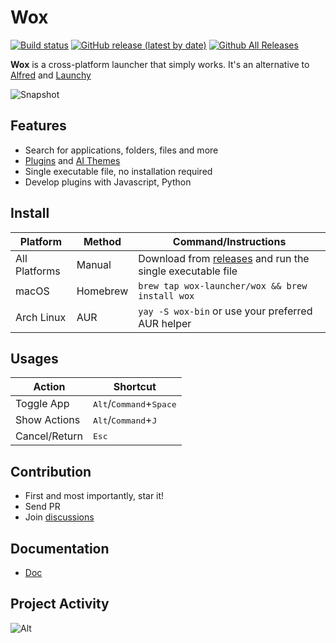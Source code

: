 Wox
===

[![Build status](https://github.com/Wox-launcher/Wox/actions/workflows/build.yml/badge.svg?branch=master)](https://github.com/Wox-launcher/Wox/actions)
[![GitHub release (latest by date)](https://img.shields.io/github/v/release/Wox-launcher/wox?include_prereleases)](https://github.com/Wox-launcher/Wox/releases)
[![Github All Releases](https://img.shields.io/github/downloads/Wox-launcher/Wox/total.svg)](https://github.com/Wox-launcher/Wox/releases)

**Wox** is a cross-platform launcher that simply works. It's an alternative to [Alfred](https://www.alfredapp.com/) and [Launchy](http://www.launchy.net/)


![Snapshot](https://raw.githubusercontent.com/Wox-launcher/Wox/master/docs/images/app.png)

Features
--------

- Search for applications, folders, files and more
- [Plugins](https://wox-launcher.github.io/Wox/#/plugin_store) and [AI Themes](https://wox-launcher.github.io/Wox/#/ai_theme)
- Single executable file, no installation required
- Develop plugins with Javascript, Python

Install
------------

| Platform | Method | Command/Instructions |
|----------|--------|----------------------|
| All Platforms | Manual | Download from [releases](https://github.com/Wox-launcher/Wox/releases) and run the single executable file |
| macOS | Homebrew | `brew tap wox-launcher/wox && brew install wox` |
| Arch Linux | AUR | `yay -S wox-bin` or use your preferred AUR helper |

Usages
-----

| Action | Shortcut |
|--------|----------|
| Toggle App | <kbd>Alt</kbd>/<kbd>Command</kbd>+<kbd>Space</kbd> |
| Show Actions | <kbd>Alt</kbd>/<kbd>Command</kbd>+<kbd>J</kbd> |
| Cancel/Return | <kbd>Esc</kbd> |

Contribution
------------

- First and most importantly, star it!
- Send PR
- Join [discussions](https://github.com/Wox-launcher/Wox/discussions)

Documentation
-------------

- [Doc](https://wox-launcher.github.io/Wox/#/)

Project Activity
------

![Alt](https://repobeats.axiom.co/api/embed/426a758ebe040d1931da135e5011b6c5c9058041.svg "Repobeats analytics image")
